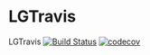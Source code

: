 # LGTravis
LGTravis
[![Build Status](https://travis-ci.org/m17603048828/LGTravis.svg?branch=master)](https://travis-ci.org/m17603048828/LGTravis)
[![codecov](https://codecov.io/gh/m17603048828/LGTravis/branch/master/graph/badge.svg)](https://codecov.io/gh/m17603048828/LGTravis)
